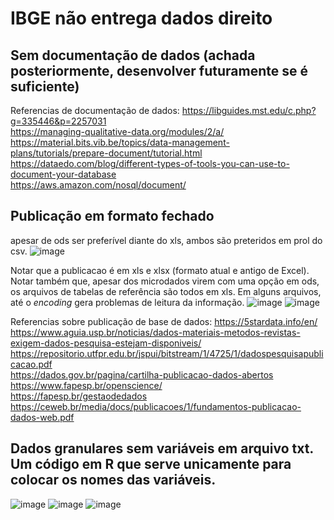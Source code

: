 # IBGE não entrega dados direito

## Sem documentação de dados (achada posteriormente, desenvolver futuramente se é suficiente)  
  Referencias de documentação de dados:
  https://libguides.mst.edu/c.php?g=335446&p=2257031  
  https://managing-qualitative-data.org/modules/2/a/  
  https://material.bits.vib.be/topics/data-management-plans/tutorials/prepare-document/tutorial.html  
  https://dataedo.com/blog/different-types-of-tools-you-can-use-to-document-your-database  
  https://aws.amazon.com/nosql/document/  
  
## Publicação em formato fechado  
apesar de ods ser preferível diante do xls, ambos são preteridos em prol do csv. 
![image](https://user-images.githubusercontent.com/44185775/136993909-024442b9-44a2-44c0-a02c-07be4a7e8dd4.png)

Notar que a publicacao é em xls e xlsx (formato atual e antigo de Excel). Notar também que, apesar dos microdados virem com uma opção em ods, os arquivos de tabelas de referência são todos em xls. Em alguns arquivos, até o *encoding* gera problemas de leitura da informação.
![image](https://user-images.githubusercontent.com/44185775/136998205-65d95d00-1e44-4bcb-9101-6daf2ab7aa59.png)
![image](https://user-images.githubusercontent.com/44185775/136998685-428a6dba-1834-47ff-87bc-706ba180ef73.png)

Referencias sobre publicação de base de dados:
https://5stardata.info/en/  
https://www.aguia.usp.br/noticias/dados-materiais-metodos-revistas-exigem-dados-pesquisa-estejam-disponiveis/  
https://repositorio.utfpr.edu.br/jspui/bitstream/1/4725/1/dadospesquisapublicacao.pdf  
https://dados.gov.br/pagina/cartilha-publicacao-dados-abertos  
https://www.fapesp.br/openscience/  
https://fapesp.br/gestaodedados  
https://ceweb.br/media/docs/publicacoes/1/fundamentos-publicacao-dados-web.pdf  


## Dados granulares sem variáveis em arquivo txt. Um código em R que serve unicamente para colocar os nomes das variáveis.
![image](https://user-images.githubusercontent.com/44185775/136996510-1b3b1e5c-9271-439c-8387-8f99da05ddc1.png)
![image](https://user-images.githubusercontent.com/44185775/136996557-181fbb16-91c3-4a26-a4a6-9dd2598368f1.png)
![image](https://user-images.githubusercontent.com/44185775/136996579-234d4dd9-43b8-49bc-9814-aec909f6cae0.png)
















